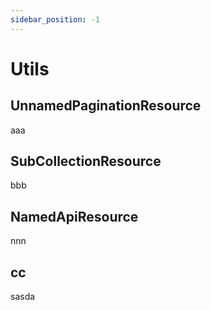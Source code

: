 ```yaml
---
sidebar_position: -1
---
```


# Utils

## UnnamedPaginationResource
aaa

## SubCollectionResource
bbb

## NamedApiResource
nnn

## cc
sasda